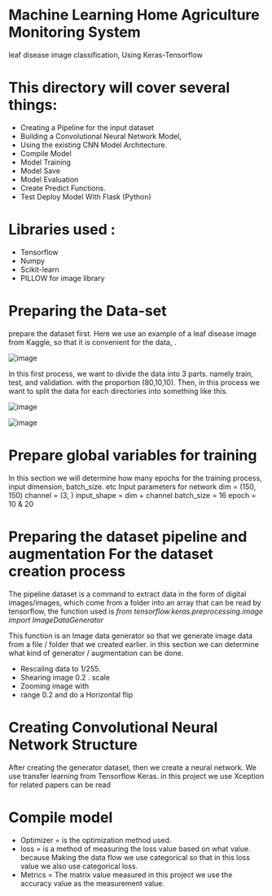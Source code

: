 # Machine Learning Home Agriculture Monitoring System
leaf disease image classification, Using Keras-Tensorflow

# This directory will cover several things:

* Creating a Pipeline for the input dataset
* Building a Convolutional Neural Network Model,
* Using the existing CNN Model Architecture.
* Compile Model
* Model Training
* Model Save
* Model Evaluation
* Create Predict Functions.
* Test Deploy Model With Flask (Python)

# Libraries used :

* Tensorflow 
* Numpy
* Scikit-learn
* PILLOW for image library

# Preparing the Data-set
prepare the dataset first. Here we use an example of a leaf disease image from Kaggle, so that it is convenient for the data, .

![image](https://user-images.githubusercontent.com/67249292/120629468-09949800-c490-11eb-91cb-05389789c8b0.png)
        
In this first process, we want to divide the data into 3 parts. namely train, test, and validation. with the proportion (80,10,10).
Then, in this process we want to split the data for each directories into something like this.

![image](https://user-images.githubusercontent.com/67249292/120629667-3f398100-c490-11eb-9680-e57a003da197.png)

![image](https://user-images.githubusercontent.com/67249292/120629731-51b3ba80-c490-11eb-9315-a85961f4b2d8.png)

        
# Prepare global variables for training
In this section we will determine how many epochs for the training process, input dimension, batch_size. etc
Input parameters for network
dim = (150, 150)
channel = (3, )
input_shape = dim + channel
batch_size = 16
epoch = 10 & 20

# Preparing the dataset pipeline and augmentation For the dataset creation process
The pipeline dataset is a command to extract data in the form of digital images/images, which come from a folder into an array that can be read by tensorflow, the function used is *from tensorflow.keras.preprocessing.image import ImageDataGenerator*

This function is an Image data generator so that we generate image data from a file / folder that we created earlier. in this section we can determine what kind of generator / augmentation can be done.

* Rescaling data to 1/255.
* Shearing image 0.2 . scale
* Zooming image with
* range 0.2 and do a Horizontal flip

# Creating Convolutional Neural Network Structure
After creating the generator dataset, then we create a neural network. We use transfer learning from Tensorflow Keras. in this project we use Xception for related papers can be read

# Compile model
* Optimizer = is the optimization method used.
* loss = is a method of measuring the loss value based on what value. because Making the data flow we use categorical so that in this loss value we also use categorical loss.
* Metrics = The matrix value measured in this project we use the accuracy value as the measurement value.


